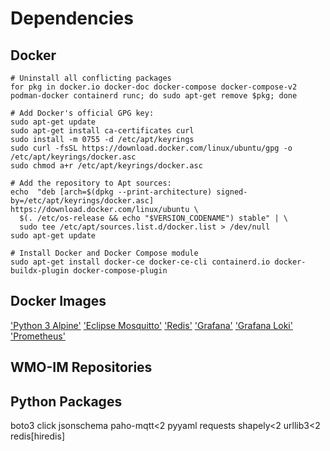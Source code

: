 # Dependencies

## Docker

```
# Uninstall all conflicting packages
for pkg in docker.io docker-doc docker-compose docker-compose-v2 podman-docker containerd runc; do sudo apt-get remove $pkg; done

# Add Docker's official GPG key:
sudo apt-get update
sudo apt-get install ca-certificates curl
sudo install -m 0755 -d /etc/apt/keyrings
sudo curl -fsSL https://download.docker.com/linux/ubuntu/gpg -o /etc/apt/keyrings/docker.asc
sudo chmod a+r /etc/apt/keyrings/docker.asc

# Add the repository to Apt sources:
echo  "deb [arch=$(dpkg --print-architecture) signed-by=/etc/apt/keyrings/docker.asc] https://download.docker.com/linux/ubuntu \
  $(. /etc/os-release && echo "$VERSION_CODENAME") stable" | \
  sudo tee /etc/apt/sources.list.d/docker.list > /dev/null
sudo apt-get update

# Install Docker and Docker Compose module
sudo apt-get install docker-ce docker-ce-cli containerd.io docker-buildx-plugin docker-compose-plugin
```

## Docker Images

['Python 3 Alpine'](https://hub.docker.com/_/python)
['Eclipse Mosquitto'](https://hub.docker.com/_/eclipse-mosquitto)
['Redis'](https://hub.docker.com/_/redis)
['Grafana'](https://hub.docker.com/r/grafana/grafana)
['Grafana Loki'](https://hub.docker.com/r/grafana/loki)
['Prometheus'](https://hub.docker.com/r/bitnami/prometheus)

## WMO-IM Repositories

## Python Packages

boto3
click
jsonschema
paho-mqtt<2
pyyaml
requests
shapely<2
urllib3<2
redis[hiredis]

